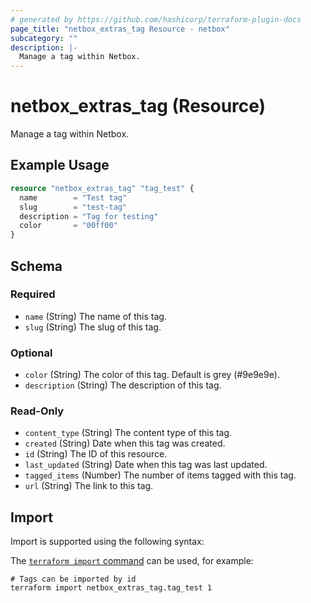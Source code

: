 ```yaml
---
# generated by https://github.com/hashicorp/terraform-plugin-docs
page_title: "netbox_extras_tag Resource - netbox"
subcategory: ""
description: |-
  Manage a tag within Netbox.
---
```


# netbox_extras_tag (Resource)

Manage a tag within Netbox.

## Example Usage

```terraform
resource "netbox_extras_tag" "tag_test" {
  name        = "Test tag"
  slug        = "test-tag"
  description = "Tag for testing"
  color       = "00ff00"
}
```

<!-- schema generated by tfplugindocs -->
## Schema

### Required

- `name` (String) The name of this tag.
- `slug` (String) The slug of this tag.

### Optional

- `color` (String) The color of this tag. Default is grey (#9e9e9e).
- `description` (String) The description of this tag.

### Read-Only

- `content_type` (String) The content type of this tag.
- `created` (String) Date when this tag was created.
- `id` (String) The ID of this resource.
- `last_updated` (String) Date when this tag was last updated.
- `tagged_items` (Number) The number of items tagged with this tag.
- `url` (String) The link to this tag.

## Import

Import is supported using the following syntax:

The [`terraform import` command](https://developer.hashicorp.com/terraform/cli/commands/import) can be used, for example:

```shell
# Tags can be imported by id
terraform import netbox_extras_tag.tag_test 1
```
